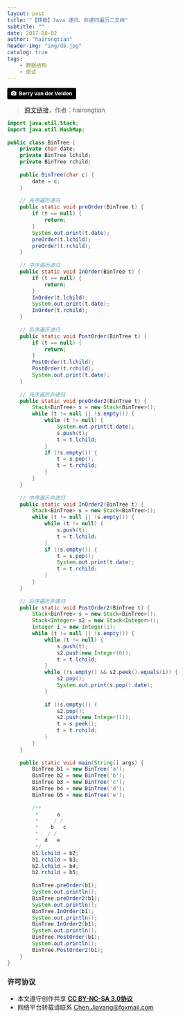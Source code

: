 ```yaml
---
layout: post
title: "【转载】Java 递归、非递归遍历二叉树"
subtitle: ""
date: 2017-08-02
author: "hairongtian"
header-img: "img/db.jpg"
catalog: true
tags: 
    - 数据结构
    - 面试
---
```


<a style="background-color:black;color:white;text-decoration:none;padding:4px 6px;font-family:-apple-system, BlinkMacSystemFont, &quot;San Francisco&quot;, &quot;Helvetica Neue&quot;, Helvetica, Ubuntu, Roboto, Noto, &quot;Segoe UI&quot;, Arial, sans-serif;font-size:12px;font-weight:bold;line-height:1.2;display:inline-block;border-radius:3px;" href="http://unsplash.com/@berry807?utm_medium=referral&amp;utm_campaign=photographer-credit&amp;utm_content=creditBadge" target="_blank" rel="noopener noreferrer" title="Download free do whatever you want high-resolution photos from Berry van der Velden"><span style="display:inline-block;padding:2px 3px;"><svg xmlns="http://www.w3.org/2000/svg" style="height:12px;width:auto;position:relative;vertical-align:middle;top:-1px;fill:white;" viewBox="0 0 32 32"><title></title><path d="M20.8 18.1c0 2.7-2.2 4.8-4.8 4.8s-4.8-2.1-4.8-4.8c0-2.7 2.2-4.8 4.8-4.8 2.7.1 4.8 2.2 4.8 4.8zm11.2-7.4v14.9c0 2.3-1.9 4.3-4.3 4.3h-23.4c-2.4 0-4.3-1.9-4.3-4.3v-15c0-2.3 1.9-4.3 4.3-4.3h3.7l.8-2.3c.4-1.1 1.7-2 2.9-2h8.6c1.2 0 2.5.9 2.9 2l.8 2.4h3.7c2.4 0 4.3 1.9 4.3 4.3zm-8.6 7.5c0-4.1-3.3-7.5-7.5-7.5-4.1 0-7.5 3.4-7.5 7.5s3.3 7.5 7.5 7.5c4.2-.1 7.5-3.4 7.5-7.5z"></path></svg></span><span style="display:inline-block;padding:2px 3px;">Berry van der Velden</span></a>

> [原文链接](http://blog.csdn.net/hairongtian/article/details/7930937)，作者：hairongtian

```java
import java.util.Stack;    
import java.util.HashMap;    
    
public class BinTree {    
    private char date;    
    private BinTree lchild;    
    private BinTree rchild;    
    
    public BinTree(char c) {    
        date = c;    
    }    
    
    // 先序遍历递归     
    public static void preOrder(BinTree t) {    
        if (t == null) {    
            return;    
        }    
        System.out.print(t.date);    
        preOrder(t.lchild);    
        preOrder(t.rchild);    
    }    
    
    // 中序遍历递归     
    public static void InOrder(BinTree t) {    
        if (t == null) {    
            return;    
        }    
        InOrder(t.lchild);    
        System.out.print(t.date);    
        InOrder(t.rchild);    
    }    
    
    // 后序遍历递归     
    public static void PostOrder(BinTree t) {    
        if (t == null) {    
            return;    
        }    
        PostOrder(t.lchild);    
        PostOrder(t.rchild);    
        System.out.print(t.date);    
    }    
    
    // 先序遍历非递归     
    public static void preOrder2(BinTree t) {    
        Stack<BinTree> s = new Stack<BinTree>();    
        while (t != null || !s.empty()) {    
            while (t != null) {    
                System.out.print(t.date);    
                s.push(t);    
                t = t.lchild;    
            }    
            if (!s.empty()) {    
                t = s.pop();    
                t = t.rchild;    
            }    
        }    
    }    
    
    // 中序遍历非递归     
    public static void InOrder2(BinTree t) {    
        Stack<BinTree> s = new Stack<BinTree>();    
        while (t != null || !s.empty()) {    
            while (t != null) {    
                s.push(t);    
                t = t.lchild;    
            }    
            if (!s.empty()) {    
                t = s.pop();    
                System.out.print(t.date);    
                t = t.rchild;    
            }    
        }    
    }    
    
    // 后序遍历非递归     
    public static void PostOrder2(BinTree t) {    
        Stack<BinTree> s = new Stack<BinTree>();    
        Stack<Integer> s2 = new Stack<Integer>();    
        Integer i = new Integer(1);    
        while (t != null || !s.empty()) {    
            while (t != null) {    
                s.push(t);    
                s2.push(new Integer(0));    
                t = t.lchild;    
            }    
            while (!s.empty() && s2.peek().equals(i)) {    
                s2.pop();    
                System.out.print(s.pop().date);    
            }    
    
            if (!s.empty()) {    
                s2.pop();    
                s2.push(new Integer(1));    
                t = s.peek();    
                t = t.rchild;    
            }    
        }    
    }    
    
    public static void main(String[] args) {    
        BinTree b1 = new BinTree('a');    
        BinTree b2 = new BinTree('b');    
        BinTree b3 = new BinTree('c');    
        BinTree b4 = new BinTree('d');    
        BinTree b5 = new BinTree('e');    
    
        /**  
         *      a   
         *     / /  
         *    b   c  
         *   / /  
         *  d   e  
         */    
        b1.lchild = b2;    
        b1.rchild = b3;    
        b2.lchild = b4;    
        b2.rchild = b5;    
    
        BinTree.preOrder(b1);    
        System.out.println();    
        BinTree.preOrder2(b1);    
        System.out.println();    
        BinTree.InOrder(b1);    
        System.out.println();    
        BinTree.InOrder2(b1);    
        System.out.println();    
        BinTree.PostOrder(b1);    
        System.out.println();    
        BinTree.PostOrder2(b1);    
    }    
}
```

### 许可协议
* 本文遵守创作共享 <a href="https://creativecommons.org/licenses/by-nc-sa/3.0/cn/" target="_blank"><b>CC BY-NC-SA 3.0协议</b></a>
* 网络平台转载请联系 Chen.Jiayang@foxmail.com